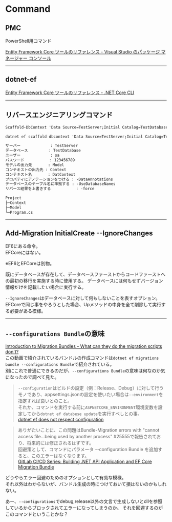 # Command

## PMC

PowerShell用コマンド  

[Entity Framework Core ツールのリファレンス - Visual Studio のパッケージ マネージャー コンソール](https://learn.microsoft.com/ja-jp/ef/core/cli/powershell)  

---

## dotnet-ef

[Entity Framework Core ツールのリファレンス - .NET Core CLI](https://learn.microsoft.com/ja-jp/ef/core/cli/dotnet)  

---

## リバースエンジニアリングコマンド

``` txt : PMC
Scaffold-DbContext 'Data Source=TestServer;Initial Catalog=TestDatabase;User ID=sa;Password=123456789' Microsoft.EntityFrameworkCore.SqlServer -OutputDir Model -ContextDir Context -Context DatContext -DataAnnotations -UseDatabaseNames -Force
```

``` txt : dotnet-ef
dotnet ef scaffold dbcontext 'Data Source=TestServer;Initial Catalog=TestDatabase;User ID=sa;Password=123456789' Microsoft.EntityFrameworkCore.SqlServer -OutputDir Model -ContextDir Context -Context DatContext -DataAnnotations -UseDatabaseNames -Force
```

``` txt : コマンドの意味
サーバー             : TestServer
データベース         : TestDatabase
ユーザー             : sa
パスワード           : 123456789
モデルの出力先       : Model
コンテキストの出力先 : Context
コンテキスト名       : DatContext
プロパティにアノテーションをつける : -DataAnnotations
データベースのテーブル名に準拠する : -UseDatabaseNames
リバース結果を上書きする           : -force
```

``` txt : コマンド実行後のフォルダ構成
Project
├─Context
├─Model
└─Program.cs
```

---

## Add-Migration InitialCreate --IgnoreChanges

EF6にある命令。  
EFCoreにはない。  

※EF6とEFCoreは別物。  

既にデータベースが存在して、データベースファーストからコードファーストへの最初の移行を実施する時に使用する。
データベースには何もせずバージョン情報だけを記載したい場合に実行する。  

`--IgnoreChanges`はデータベースに対して何もしないことを表すオプション。  
EFCoreで同じ事をやろうとした場合、Upメソッドの中身を全て削除して実行する必要がある模様。  

---

## `--configurations Bundle`の意味

[Introduction to Migration Bundles - What can they do the migration scripts don't?](https://www.youtube.com/watch?v=mBxSONeKbPk)  
この動画で紹介されているバンドルの作成コマンドは`dotnet ef migrations bundle --configurations Bundle`で紹介されている。  
別にこれで普通にできるのだが、`--configurations Bundle`の意味は何なのか気になったので調べて見た。  

>`--configuration`はビルドの設定（例：Release、Debug）に対して行うモノであり、appsettings.jsonの設定を使いたい場合は`--environment`を指定すれば良いとのこと。  
それか、コマンドを実行する前に`ASPNETCORE_ENVIRONMENT`環境変数を設定してから`dotnet ef databese update`を実行すべしとの事。  
[dotnet ef does not respect configuration](https://stackoverflow.com/questions/52665058/dotnet-ef-does-not-respect-configuration)  

<!--  -->
>ありがたいことに、この問題はBundle-Migration errors with "cannot access file...being used by another process" #25555で報告されており、将来的には修正されるはずです。  
回避策として、コマンドにパラメータ --configuration Bundle を追加すると、このエラーはなくなります。  
[GitLab CI/CD Series: Building .NET API Application and EF Core Migration Bundle](https://maciejz.dev/gitlab-ci-cd-series-building-net-api-application-and-ef-core-migration-bundle/)  

どうやらエラー回避のためのオプションとして有効な模様。  
それ以外はわからないが、バンドル生成の時につけておいて損はないのかもしれない。  

あー、`--configurations`でdebug,release以外の文言で生成しないとdllを参照しているからブロックされてエラーになってしまうのか。
それを回避するのがこのコマンドということかな？  
